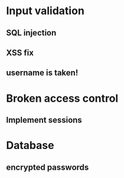 # Input validation
## SQL injection

## XSS fix
## username is taken!


# Broken access control
## Implement sessions


# Database
## encrypted passwords
